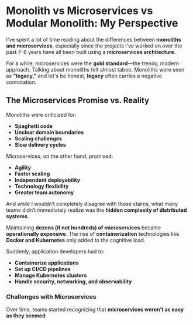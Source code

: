 # **Monolith vs Microservices vs Modular Monolith: My Perspective**

I've spent a lot of time reading about the differences between **monoliths and microservices**, especially since the projects I’ve worked on over the past 7–8 years have all been built using a **microservices architecture**. 

For a while, microservices were the **gold standard**—the trendy, modern approach. Talking about monoliths felt almost taboo. Monoliths were seen as **"legacy,"** and let's be honest, **legacy** often carries a negative connotation.  

## **The Microservices Promise vs. Reality**  

Monoliths were criticized for:  
- **Spaghetti code**  
- **Unclear domain boundaries**  
- **Scaling challenges**  
- **Slow delivery cycles**  

Microservices, on the other hand, promised:  
- **Agility**  
- **Faster scaling**  
- **Independent deployability**  
- **Technology flexibility**  
- **Greater team autonomy**  

And while I wouldn’t completely disagree with those claims, what many teams didn’t immediately realize was the **hidden complexity of distributed systems**.  

Maintaining **dozens (if not hundreds) of microservices** became **operationally expensive**. The rise of **containerization** technologies like **Docker and Kubernetes** only added to the cognitive load.  

Suddenly, application developers had to:  
- **Containerize applications**  
- **Set up CI/CD pipelines**  
- **Manage Kubernetes clusters**  
- **Handle security, networking, and observability**  

### **Challenges with Microservices**  

Over time, teams started recognizing that **microservices weren’t as easy as they seemed**

